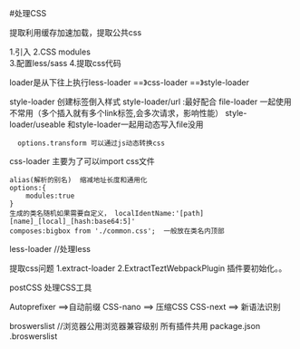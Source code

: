 #处理CSS

提取利用缓存加速加载，提取公共css

1.引入
2.CSS modules   
3.配置less/sass
4.提取css代码



loader是从下往上执行less-loader ==》css-loader ==》style-loader

style-loader 创建标签倒入样式  <style></style>
      style-loader/url  <link/>    :最好配合 file-loader 一起使用  不常用（多个插入就有多个link标签,会多次请求，影响性能）
      style-loader/useable   <style></style>和style-loader一起用动态写入file没用


      options.transform 可以通过js动态转换css
css-loader  主要为了可以import css文件

    alias(解析的别名)  缩减地址长度和通用化
    options:{
        modules:true
    }
    生成的类名随机如果需要自定义， localIdentName:'[path][name]_[local]_[hash:base64:5]'
    composes:bigbox from './common.css';  一般放在类名内顶部

less-loader  //处理less



提取css问题
1.extract-loader
2.ExtractTeztWebpackPlugin  插件要初始化。。


postCSS  处理CSS工具

Autoprefixer   ==>自动前缀
CSS-nano ==> 压缩CSS
CSS-next ==> 新语法识别


broswerslist  //浏览器公用浏览器兼容级别  所有插件共用
 package.json
 .broswerslist